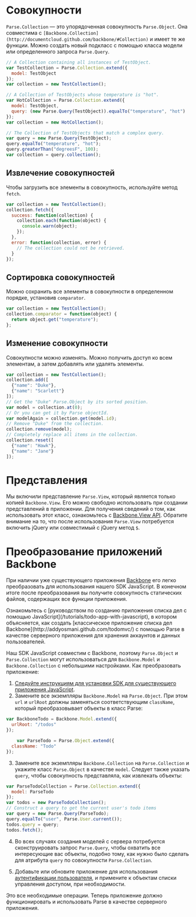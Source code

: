 # Совокупности

`Parse.Collection` &mdash; это упорядоченная совокупность `Parse.Object`. Она совместима с `[Backbone.Collection](http://documentcloud.github.com/backbone/#Collection)` и имеет те же функции.  Можно создать новый подкласс с помощью класса модели или определенного запроса `Parse.Query`.

```js
// A Collection containing all instances of TestObject.
var TestCollection = Parse.Collection.extend({
  model: TestObject
});
var collection = new TestCollection();

// A Collection of TestObjects whose temperature is "hot".
var HotCollection = Parse.Collection.extend({
  model: TestObject,
  query: (new Parse.Query(TestObject)).equalTo("temperature", "hot")
});
var collection = new HotCollection();

// The Collection of TestObjects that match a complex query.
var query = new Parse.Query(TestObject);
query.equalTo("temperature", "hot");
query.greaterThan("degreesF", 100);
var collection = query.collection();
```

## Извлечение совокупностей

Чтобы загрузить все элементы в совокупность, используйте метод `fetch`.

```js
var collection = new TestCollection();
collection.fetch({
  success: function(collection) {
    collection.each(function(object) {
      console.warn(object);
    });
  },
  error: function(collection, error) {
    // The collection could not be retrieved.
  }
});
```

## Сортировка совокупностей

Можно сохранить все элементы в совокупности в определенном порядке, установив `comparator`.

```js
var collection = new TestCollection();
collection.comparator = function(object) {
  return object.get("temperature");
};
```

## Изменение совокупности

Совокупности можно изменять.  Можно получить доступ ко всем элементам, а затем добавлять или удалять элементы.

```js
var collection = new TestCollection();
collection.add([
  {"name": "Duke"},
  {"name": "Scarlett"}
]);
// Get the "Duke" Parse.Object by its sorted position.
var model = collection.at(0);
// Or you can get it by Parse objectId.
var modelAgain = collection.get(model.id);
// Remove "Duke" from the collection.
collection.remove(model);
// Completely replace all items in the collection.
collection.reset([
  {"name": "Hawk"},
  {"name": "Jane"}
]);
```

# Представления

Мы включили представление `Parse.View`, который является только копией `Backbone.View`. Его можно свободно использовать при создании представлений в приложении. Для получения сведений о том, как использовать этот класс, ознакомьтесь с [Backbone.View API](http://documentcloud.github.com/backbone/#View).  Обратите внимание на то, что после использования `Parse.View` потребуется включить jQuery или совместимый с jQuery метод `$`.

# Преобразование приложений Backbone

При наличии уже существующего приложения [Backbone](http://documentcloud.github.com/backbone/) его легко преобразовать для использования нашего SDK JavaScript. В конечном итоге после преобразования вы получите совокупность статических файлов, содержащих все функции приложения.

<div class='tip info'><div>
  Ознакомьтесь с [руководством по созданию приложения списка дел с помощью JavaScript](/tutorials/todo-app-with-javascript), в котором объясняется, как создать [классическое приложение списка дел Backbone](http://addyosmani.github.com/todomvc/) с помощью Parse в качестве серверного приложения для хранения аккаунтов и данных пользователей.
</div></div>

Наш SDK JavaScript совместим с Backbone, поэтому  `Parse.Object` и `Parse.Collection` могут использоваться для `Backbone.Model` и `Backbone.Collection` с небольшими настройками. Как преобразовать приложение:

1.  [Следуйте инструкциям для установки SDK для существующего приложения JavaScript](/apps/quickstart#js/existing).
2.  Замените все экземпляры `Backbone.Model` на `Parse.Object`. При этом `url` и `urlRoot` должны заменяться соответствующим `className`, который преобразовывает объекты в класс Parse:

```js
var BackboneTodo = Backbone.Model.extend({
  urlRoot: "/todos"
});

    var ParseTodo = Parse.Object.extend({
  className: "Todo"
});
```
3.  Замените все экземпляры `Backbone.Collection` на `Parse.Collection` и укажите класс `Parse.Object` в качестве `model`. Следует также указать `query`, чтобы совокупность представляла, как извлекать объекты:

```js
var ParseTodoCollection = Parse.Collection.extend({
  model: ParseTodo
});
var todos = new ParseTodoCollection();
// Construct a query to get the current user's todo items
var query = new Parse.Query(ParseTodo);
query.equalTo("user", Parse.User.current());
todos.query = query;
todos.fetch();
```
4.  Во всех случаях создания моделей с сервера потребуется сконструировать запрос `Parse.Query`, чтобы охватить все интересующие вас объекты, подобно тому, как нужно было сделать для атрибута `query` по совокупности `Parse.Collection`.

5.  Добавьте или обновите приложение для использования [аутентификации пользователя](/docs/js_guide#users), и примените к объектам списки управления доступом, при необходимости.

Это все необходимые операции. Теперь приложение должно функционировать и использовать Parse в качестве серверного приложения.
